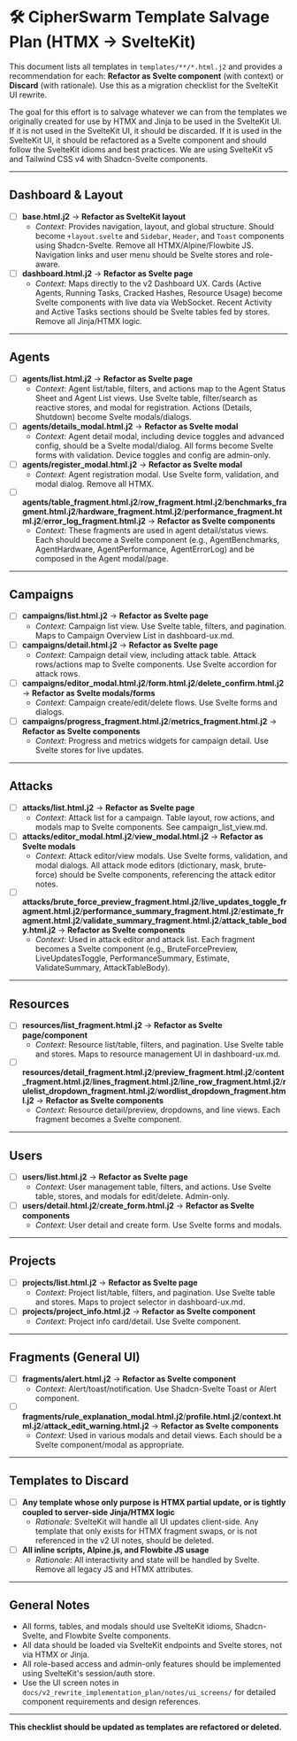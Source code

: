 # 🛠️ CipherSwarm Template Salvage Plan (HTMX → SvelteKit)

This document lists all templates in `templates/**/*.html.j2` and provides a recommendation for each: **Refactor as Svelte component** (with context) or **Discard** (with rationale). Use this as a migration checklist for the SvelteKit UI rewrite.

The goal for this effort is to salvage whatever we can from the templates we originally created for use by HTMX and Jinja to be used in the SvelteKit UI. If it is not used in the SvelteKit UI, it should be discarded. If it is used in the SvelteKit UI, it should be refactored as a Svelte component and should follow the SvelteKit idioms and best practices. We are using SvelteKit v5 and Tailwind CSS v4 with Shadcn-Svelte components.

---

## Dashboard & Layout

- [ ] **base.html.j2** → **Refactor as SvelteKit layout**
  - _Context_: Provides navigation, layout, and global structure. Should become `+layout.svelte` and `Sidebar`, `Header`, and `Toast` components using Shadcn-Svelte. Remove all HTMX/Alpine/Flowbite JS. Navigation links and user menu should be Svelte stores and role-aware.
- [ ] **dashboard.html.j2** → **Refactor as Svelte page**
  - _Context_: Maps directly to the v2 Dashboard UX. Cards (Active Agents, Running Tasks, Cracked Hashes, Resource Usage) become Svelte components with live data via WebSocket. Recent Activity and Active Tasks sections should be Svelte tables fed by stores. Remove all Jinja/HTMX logic.

---

## Agents

- [ ] **agents/list.html.j2** → **Refactor as Svelte page**
  - _Context_: Agent list/table, filters, and actions map to the Agent Status Sheet and Agent List views. Use Svelte table, filter/search as reactive stores, and modal for registration. Actions (Details, Shutdown) become Svelte modals/dialogs.
- [ ] **agents/details_modal.html.j2** → **Refactor as Svelte modal**
  - _Context_: Agent detail modal, including device toggles and advanced config, should be a Svelte modal/dialog. All forms become Svelte forms with validation. Device toggles and config are admin-only.
- [ ] **agents/register_modal.html.j2** → **Refactor as Svelte modal**
  - _Context_: Agent registration modal. Use Svelte form, validation, and modal dialog. Remove all HTMX.
- [ ] **agents/table_fragment.html.j2**/**row_fragment.html.j2**/**benchmarks_fragment.html.j2**/**hardware_fragment.html.j2**/**performance_fragment.html.j2**/**error_log_fragment.html.j2** → **Refactor as Svelte components**
  - _Context_: These fragments are used in agent detail/status views. Each should become a Svelte component (e.g., AgentBenchmarks, AgentHardware, AgentPerformance, AgentErrorLog) and be composed in the Agent modal/page.

---

## Campaigns

- [ ] **campaigns/list.html.j2** → **Refactor as Svelte page**
  - _Context_: Campaign list view. Use Svelte table, filters, and pagination. Maps to Campaign Overview List in dashboard-ux.md.
- [ ] **campaigns/detail.html.j2** → **Refactor as Svelte page**
  - _Context_: Campaign detail view, including attack table. Attack rows/actions map to Svelte components. Use Svelte accordion for attack rows.
- [ ] **campaigns/editor_modal.html.j2**/**form.html.j2**/**delete_confirm.html.j2** → **Refactor as Svelte modals/forms**
  - _Context_: Campaign create/edit/delete flows. Use Svelte forms and dialogs.
- [ ] **campaigns/progress_fragment.html.j2**/**metrics_fragment.html.j2** → **Refactor as Svelte components**
  - _Context_: Progress and metrics widgets for campaign detail. Use Svelte stores for live updates.

---

## Attacks

- [ ] **attacks/list.html.j2** → **Refactor as Svelte page**
  - _Context_: Attack list for a campaign. Table layout, row actions, and modals map to Svelte components. See campaign_list_view.md.
- [ ] **attacks/editor_modal.html.j2**/**view_modal.html.j2** → **Refactor as Svelte modals**
  - _Context_: Attack editor/view modals. Use Svelte forms, validation, and modal dialogs. All attack mode editors (dictionary, mask, brute-force) should be Svelte components, referencing the attack editor notes.
- [ ] **attacks/brute_force_preview_fragment.html.j2**/**live_updates_toggle_fragment.html.j2**/**performance_summary_fragment.html.j2**/**estimate_fragment.html.j2**/**validate_summary_fragment.html.j2**/**attack_table_body.html.j2** → **Refactor as Svelte components**
  - _Context_: Used in attack editor and attack list. Each fragment becomes a Svelte component (e.g., BruteForcePreview, LiveUpdatesToggle, PerformanceSummary, Estimate, ValidateSummary, AttackTableBody).

---

## Resources

- [ ] **resources/list_fragment.html.j2** → **Refactor as Svelte page/component**
  - _Context_: Resource list/table, filters, and pagination. Use Svelte table and stores. Maps to resource management UI in dashboard-ux.md.
- [ ] **resources/detail_fragment.html.j2**/**preview_fragment.html.j2**/**content_fragment.html.j2**/**lines_fragment.html.j2**/**line_row_fragment.html.j2**/**rulelist_dropdown_fragment.html.j2**/**wordlist_dropdown_fragment.html.j2** → **Refactor as Svelte components**
  - _Context_: Resource detail/preview, dropdowns, and line views. Each fragment becomes a Svelte component.

---

## Users

- [ ] **users/list.html.j2** → **Refactor as Svelte page**
  - _Context_: User management table, filters, and actions. Use Svelte table, stores, and modals for edit/delete. Admin-only.
- [ ] **users/detail.html.j2**/**create_form.html.j2** → **Refactor as Svelte components**
  - _Context_: User detail and create form. Use Svelte forms and modals.

---

## Projects

- [ ] **projects/list.html.j2** → **Refactor as Svelte page**
  - _Context_: Project list/table, filters, and pagination. Use Svelte table and stores. Maps to project selector in dashboard-ux.md.
- [ ] **projects/project_info.html.j2** → **Refactor as Svelte component**
  - _Context_: Project info card/detail. Use Svelte component.

---

## Fragments (General UI)

- [ ] **fragments/alert.html.j2** → **Refactor as Svelte component**
  - _Context_: Alert/toast/notification. Use Shadcn-Svelte Toast or Alert component.
- [ ] **fragments/rule_explanation_modal.html.j2**/**profile.html.j2**/**context.html.j2**/**attack_edit_warning.html.j2** → **Refactor as Svelte components**
  - _Context_: Used in various modals and detail views. Each should be a Svelte component/modal as appropriate.

---

## Templates to Discard

- [ ] **Any template whose only purpose is HTMX partial update, or is tightly coupled to server-side Jinja/HTMX logic**
  - _Rationale_: SvelteKit will handle all UI updates client-side. Any template that only exists for HTMX fragment swaps, or is not referenced in the v2 UI notes, should be deleted.
- [ ] **All inline scripts, Alpine.js, and Flowbite JS usage**
  - _Rationale_: All interactivity and state will be handled by Svelte. Remove all legacy JS and HTMX attributes.

---

## General Notes

- All forms, tables, and modals should use SvelteKit idioms, Shadcn-Svelte, and Flowbite Svelte components.
- All data should be loaded via SvelteKit endpoints and Svelte stores, not via HTMX or Jinja.
- All role-based access and admin-only features should be implemented using SvelteKit's session/auth store.
- Use the UI screen notes in `docs/v2_rewrite_implementation_plan/notes/ui_screens/` for detailed component requirements and design references.

---

**This checklist should be updated as templates are refactored or deleted.** 